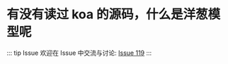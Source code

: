 # 有没有读过 koa 的源码，什么是洋葱模型呢



::: tip Issue 
 欢迎在 Issue 中交流与讨论: [Issue 119](https://github.com/shfshanyue/Daily-Question/issues/119) 
:::

